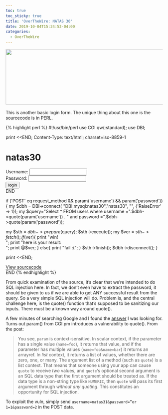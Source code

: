 ```yaml
---
toc: true
toc_sticky: true
title: 'OverTheWire: NATAS 30'
date: 2019-10-04T15:24:53-04:00
categories:
  - OverTheWire
---
```

<img class="alignnone size-large wp-image-381" src="/assets/uploads/2019/10/2019-10-04_15h26_33-1024x283.png" alt="" width="640" height="177" srcset="/assets/uploads/2019/10/2019-10-04_15h26_33-1024x283.png 1024w, /assets/uploads/2019/10/2019-10-04_15h26_33-300x83.png 300w, /assets/uploads/2019/10/2019-10-04_15h26_33-768x213.png 768w, /assets/uploads/2019/10/2019-10-04_15h26_33.png 1095w" sizes="(max-width: 640px) 100vw, 640px" />

This is another basic login form. The unique thing about this one is the sourcecode is in PERL.

{% highlight perl %}
#!/usr/bin/perl
use CGI qw(:standard);
use DBI;

print <<END;
Content-Type: text/html; charset=iso-8859-1

<!DOCTYPE HTML PUBLIC "-//W3C//DTD HTML 4.01//EN">
<head>
<!-- This stuff in the header has nothing to do with the level -->
<link rel="stylesheet" type="text/css" href="http://natas.labs.overthewire.org/css/level.css">
<link rel="stylesheet" href="http://natas.labs.overthewire.org/css/jquery-ui.css" />
<link rel="stylesheet" href="http://natas.labs.overthewire.org/css/wechall.css" />
<script src="http://natas.labs.overthewire.org/js/jquery-1.9.1.js"></script>
<script src="http://natas.labs.overthewire.org/js/jquery-ui.js"></script>
<script src=http://natas.labs.overthewire.org/js/wechall-data.js></script><script src="http://natas.labs.overthewire.org/js/wechall.js"></script>
<script>var wechallinfo = { "level": "natas30", "pass": "<censored>" };</script></head>
<body oncontextmenu="javascript:alert('right clicking has been blocked!');return false;">

<!-- morla/10111 <3  happy birthday OverTheWire! <3  -->

<h1>natas30</h1>
<div id="content">

<form action="index.pl" method="POST">
Username: <input name="username"><br>
Password: <input name="password" type="password"><br>
<input type="submit" value="login" />
</form>
END

if ('POST' eq request_method && param('username') && param('password')){
  my $dbh = DBI->connect( "DBI:mysql:natas30","natas30", "<censored>", {'RaiseError' => 1});
  my $query="Select * FROM users where username =".$dbh->quote(param('username')) . " and password =".$dbh->quote(param('password')); 

  my $sth = $dbh->prepare($query);
  $sth->execute();
  my $ver = $sth->fetch();
  if ($ver){
    print "win!<br>";
    print "here is your result:<br>";
    print @$ver;
  }
  else{
    print "fail :(";
  }
  $sth->finish();
  $dbh->disconnect();
}

print <<END;
<div id="viewsource"><a href="index-source.html">View sourcecode</a></div>
</div>
</body>
</html>
END
{% endhighlight %}

From quick examination of the source, it&#8217;s clear that we&#8217;re intended to do SQL injection here. In fact, we don&#8217;t even have to extract the password, it should be given to us if we are able to get ANY successful result from the query. So a very simple SQL injection will do. Problem is, and the central challenge here, is the quote() function that&#8217;s supposed to be sanitizing our inputs. There must be a known way around quote().

A few minutes of searching Google and I found the [answer](https://stackoverflow.com/questions/40273267/is-perl-function-dbh-quote-still-secure) I was looking for. Turns out param() from CGI.pm introduces a vulnerability to quote(). From the post:

> You see, `param` is context-sensitive. In scalar context, if the parameter has a single value (`name=foo`), it returns that value, and if the parameter has multiple values (`name=foo&name=bar`) it returns an arrayref. In _list_ context, it returns a list of values, whether there are zero, one, or many. The argument list of a method (such as `quote`) is a list context. That means that someone using your app can cause `quote` to receive _two_ values, and `quote`&#8216;s optional second argument is an SQL data type that the first argument should be treated as. If the data type is a non-string type like `NUMERIC`, then `quote` will pass its first argument through _without any quoting_. This constitutes an opportunity for SQL injection.

To exploit the vuln, simply send `username=natas31&password=”or 1=1&password=2` in the POST data.